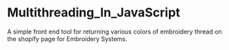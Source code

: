 # Multithreading_In_JavaScript
A simple front end tool for returning various colors of embroidery thread on the shopify page for Embroidery Systems.
